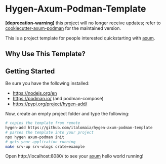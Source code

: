 # Hygen-Axum-Podman-Template

**[deprecation-warning]** this project will no longer receive updates; refer to [cookiecutter-axum-podman](https://github.com/italomaia/cookiecutter-axum-podman) for the maintained version.  

This is a project template for people interested quickstarting with [axum](https://github.com/tokio-rs/axum?tab=readme-ov-file).

## Why Use This Template?

## Getting Started

Be sure you have the following installed:

- https://nodejs.org/en
- https://podman.io/ (and podman-compose)
- https://pypi.org/project/hygen-add/

Now, create an empty project folder and type the following:

```bash
# copies the template from remote
hygen-add https://github.com/italomaia/hygen-axum-podman-template
# parses the template into your project
npx hygen axum-podman init
# gets your application running
make srv-up srv-wlogs crate=example
```

Open http://localhost:8080/ to see your [axum](https://github.com/tokio-rs/axum) hello world running!